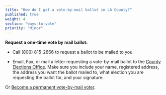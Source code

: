 ```yaml
---
title: "How do I get a vote-by-mail ballot in LA County?"
published: true
weight: 4
section: "ways-to-vote"
priority: "Minor"
---
```


**Request a one-time vote by mail ballot:**  

- Call (800) 815-2666 to request a ballot to be mailed to you.  

- Email, Fax, or mail a letter requesting a vote-by-mail ballot to the [County Elections Office](#section-election-office-contact). Make sure you include your name, registered address, the address you want the ballot mailed to, what election you are requesting the ballot for, and your signature.  

Or [Become a permanent vote-by-mail voter](https://lavote.net/documents/permanent-vote-by-mail-application.pdf). 
